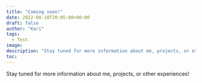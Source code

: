```yaml
---
title: "Coming soon!"
date: 2022-08-10T20:05:00+00:00
draft: false
author: "Kari"
tags:
  - Test
image: 
description: "Stay tuned for more information about me, projects, or other experiences!"
toc: 
---
```

Stay tuned for more information about me, projects, or other experiences!